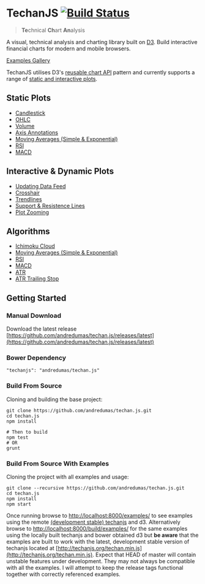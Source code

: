 # TechanJS [![Build Status](https://travis-ci.org/andredumas/techan.js.svg?branch=master)](https://travis-ci.org/andredumas/techan.js)

> <strong>Te</strong>chnical <strong>Ch</strong>art <strong>An</strong>alysis

A visual, technical analysis and charting library built on [D3](https://github.com/mbostock/d3). Build interactive 
financial charts for modern and mobile browsers. 

[Examples Gallery](https://github.com/andredumas/techan.js/wiki/Gallery)

TechanJS utilises D3's [reusable chart API](http://bost.ocks.org/mike/chart/) pattern and currently supports a 
range of [static and interactive plots](http://bl.ocks.org/andredumas/edf630690c10b89be390).

## Static Plots

* [Candlestick](http://bl.ocks.org/andredumas/27c4a333b0e0813e093d)
* [OHLC](http://bl.ocks.org/andredumas/06ad3573c0053d0e1fc7)
* [Volume](http://bl.ocks.org/andredumas/f9cb47fa9e32ce34011a)
* [Axis Annotations](http://bl.ocks.org/andredumas/06d462978e089323a116)
* [Moving Averages (Simple & Exponential)](http://bl.ocks.org/andredumas/274b54b4d2c2ffa19fca)
* [RSI](http://bl.ocks.org/andredumas/6da267f1c51a13dea35b)
* [MACD](http://bl.ocks.org/andredumas/10d701ccb3b8b1e99878)

## Interactive & Dynamic Plots

* [Updating Data Feed](http://bl.ocks.org/andredumas/95f1f22130fb1a3a8181)
* [Crosshair](http://bl.ocks.org/andredumas/045f550b72ad46301130)
* [Trendlines](http://bl.ocks.org/andredumas/69f49097e9bb5c0c6e4d)
* [Support & Resistence Lines](http://bl.ocks.org/andredumas/10194a84a3e46fe127d4)
* [Plot Zooming](http://bl.ocks.org/andredumas/a48008ea8e2c832144db)

## Algorithms

* [Ichimoku Cloud](http://bl.ocks.org/andredumas/ef212e7c26d2b7ba5403)
* [Moving Averages (Simple & Exponential)](http://bl.ocks.org/andredumas/274b54b4d2c2ffa19fca)
* [RSI](http://bl.ocks.org/andredumas/6da267f1c51a13dea35b)
* [MACD](http://bl.ocks.org/andredumas/10d701ccb3b8b1e99878)
* [ATR](http://bl.ocks.org/andredumas/5cb069d5cc38397d6fc1)
* [ATR Trailing Stop](http://bl.ocks.org/andredumas/55cacf3a2a4881f0be66)

## Getting Started

### Manual Download

Download the latest release [https://github.com/andredumas/techan.js/releases/latest](https://github.com/andredumas/techan.js/releases/latest)

### Bower Dependency

```
"techanjs": "andredumas/techan.js"
```

### Build From Source

Cloning and building the base project:

```shell
git clone https://github.com/andredumas/techan.js.git
cd techan.js
npm install

# Then to build
npm test
# OR
grunt
```

### Build From Source With Examples

Cloning the project with all examples and usage:

```shell
git clone --recursive https://github.com/andredumas/techan.js.git
cd techan.js
npm install
npm start
```

Once running browse to [http://localhost:8000/examples/](http://localhost:8000/examples/) to see examples using the remote
[(development stable) techanjs](http://techanjs.org/techan.min.js) and d3. Alternatively browse to
[http://localhost:8000/build/examples/](http://localhost:8000/build/examples/) for the same examples using the locally
built techanjs and bower obtained d3 but **be aware** that the examples are built to work with the latest, development
stable version of techanjs located at [http://techanjs.org/techan.min.js](http://techanjs.org/techan.min.js). Expect that
HEAD of master will contain unstable features under development. They may not always be compatible with all
the examples. I will attempt to keep the release tags functional together with correctly referenced examples.